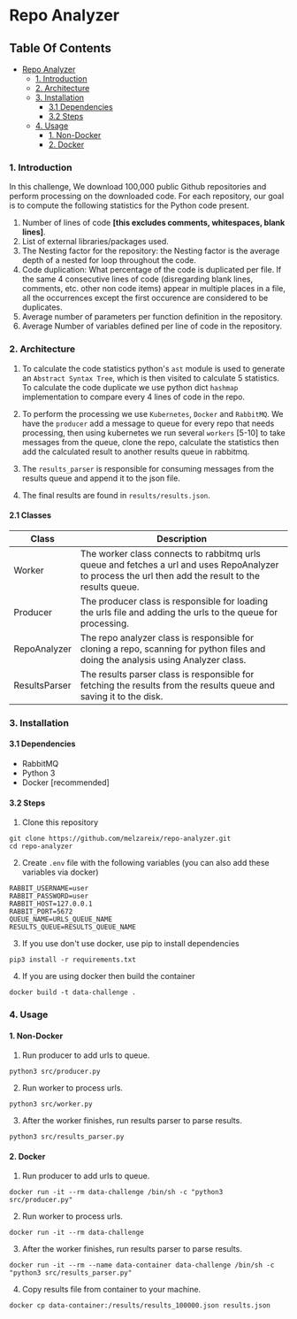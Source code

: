 # Repo Analyzer

## Table Of Contents
- [Repo Analyzer](#repo-analyzer)
    + [1. Introduction](#1-introduction)
    + [2. Architecture](#2-architecture)
    + [3. Installation](#3-installation)
      - [3.1 Dependencies](#31-dependencies)
      - [3.2 Steps](#32-steps)
    + [4. Usage](#4-usage)
      - [1. Non-Docker](#1-non-docker)
      - [2. Docker](#2-docker)

### 1. Introduction
In this challenge, We download 100,000 public Github repositories and perform processing on the downloaded code.
For each repository, our goal is to compute the following statistics for the Python code present.

1. Number of lines of code **[this excludes comments, whitespaces, blank lines]**.
2. List of external libraries/packages used.
3. The Nesting factor for the repository: the Nesting factor is the average depth of a nested for loop throughout the code.
4. Code duplication: What percentage of the code is duplicated per file. If the same 4 consecutive lines of code (disregarding blank lines, comments, etc. other non code items) appear in multiple places in a file, all the occurrences except the first occurence are considered to be duplicates.
5. Average number of parameters per function definition in the repository.
6. Average Number of variables defined per line of code in the repository.

### 2. Architecture
1. To calculate the code statistics python's `ast` module is used to generate an `Abstract Syntax Tree`, which is then visited to calculate 5 statistics. To calculate the code duplicate we use python dict `hashmap` implementation to compare every 4 lines of code in the repo.

2. To perform the processing we use `Kubernetes`, `Docker` and `RabbitMQ`. We have the `producer` add a message to queue for every repo that needs processing, then using kubernetes we run several `workers` [5-10] to take messages from the queue, clone the repo, calculate the statistics then add the calculated result to another results queue in rabbitmq.

3. The `results_parser` is responsible for consuming messages from the results queue and append it to the json file.

4. The final results are found in `results/results.json`.

#### 2.1 Classes

| Class         	| Description                                                                                                                                           	|
|---------------	|-------------------------------------------------------------------------------------------------------------------------------------------------------	|
| Worker        	| The worker class connects to rabbitmq urls queue and fetches a url and uses RepoAnalyzer to process the url then add the result to the results queue. 	|
| Producer      	| The producer class is responsible for loading the urls file and adding the urls to the queue for processing.                                          	|
| RepoAnalyzer  	| The repo analyzer class is responsible for cloning a repo, scanning for python files and doing the analysis using Analyzer class.                     	|
| ResultsParser 	| The results parser class is responsible for fetching the results from the results queue and saving it to the disk.                                    	|

### 3. Installation
#### 3.1 Dependencies
- RabbitMQ
- Python 3
- Docker [recommended]

#### 3.2 Steps

1. Clone this repository
```
git clone https://github.com/melzareix/repo-analyzer.git
cd repo-analyzer
```

2. Create `.env` file with the following variables (you can also add these variables via docker)
```
RABBIT_USERNAME=user
RABBIT_PASSWORD=user
RABBIT_HOST=127.0.0.1
RABBIT_PORT=5672
QUEUE_NAME=URLS_QUEUE_NAME
RESULTS_QUEUE=RESULTS_QUEUE_NAME
```

3. If you use don't use docker, use pip to install dependencies
```
pip3 install -r requirements.txt
```

4. If you are using docker then build the container
```
docker build -t data-challenge .
```

### 4. Usage
#### 1. Non-Docker
  1. Run producer to add urls to queue.
  ```
  python3 src/producer.py
  ```
  
  2. Run worker to process urls.
  ```
  python3 src/worker.py
  ```
  
  3. After the worker finishes, run results parser to parse results.
  ```
  python3 src/results_parser.py
  ```
 #### 2. Docker
   1. Run producer to add urls to queue.
  ```
  docker run -it --rm data-challenge /bin/sh -c "python3 src/producer.py"
  ```
  
  2. Run worker to process urls.
  ```
  docker run -it --rm data-challenge
  ```
  
  3. After the worker finishes, run results parser to parse results.
  ```
  docker run -it --rm --name data-container data-challenge /bin/sh -c "python3 src/results_parser.py"
  ```
  4. Copy results file from container to your machine.
  ```
  docker cp data-container:/results/results_100000.json results.json
  ```
